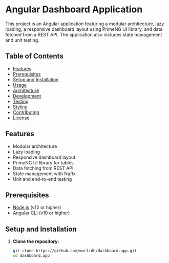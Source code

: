# Angular Dashboard Application

This project is an Angular application featuring a modular architecture, lazy loading, a responsive dashboard layout using PrimeNG UI library, and data fetched from a REST API. The application also includes state management and unit testing.

## Table of Contents

- [Features](#features)
- [Prerequisites](#prerequisites)
- [Setup and Installation](#setup-and-installation)
- [Usage](#usage)
- [Architecture](#architecture)
- [Development](#development)
- [Testing](#testing)
- [Styling](#styling)
- [Contributing](#contributing)
- [License](#license)

## Features

- Modular architecture
- Lazy loading
- Responsive dashboard layout
- PrimeNG UI library for tables
- Data fetching from REST API
- State management with NgRx
- Unit and end-to-end testing

## Prerequisites

- [Node.js](https://nodejs.org/) (v12 or higher)
- [Angular CLI](https://cli.angular.io/) (v10 or higher)

## Setup and Installation

1. **Clone the repository:**

   ```bash
   git clone https://github.com/murlidh/dashboard.app.git
   cd dashboard.app
